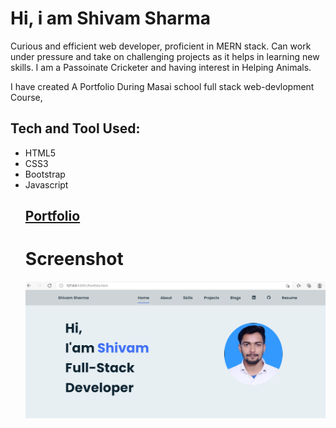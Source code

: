 <h1>Hi, i am Shivam Sharma</h1>

Curious and efficient web developer, proficient in MERN stack. Can work under pressure and take on challenging projects as it helps in learning new skills. 
I am a Passoinate Cricketer and having interest in Helping Animals.

<p>I have created A Portfolio During Masai school full stack web-devlopment Course,</p>
<h2>Tech and Tool Used:</h2>
<ul>
<li> HTML5</li>
<li> CSS3</li>
<li>Bootstrap</li>
<li> Javascript</li>
</h1>
<h2><a href ="https://shivam-sharma-portfolio.netlify.app/">Portfolio</a></h2>
<h1>Screenshot</h1>
<img src ="\compontents\img\Portfol1.PNG">